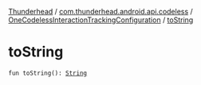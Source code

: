 [Thunderhead](../../index.md) / [com.thunderhead.android.api.codeless](../index.md) / [OneCodelessInteractionTrackingConfiguration](index.md) / [toString](./to-string.md)

# toString

`fun toString(): `[`String`](https://kotlinlang.org/api/latest/jvm/stdlib/kotlin/-string/index.html)